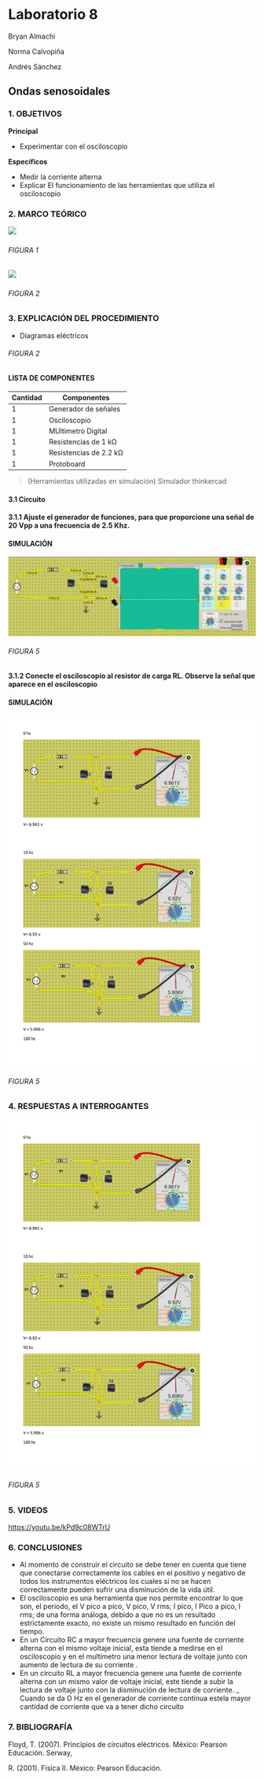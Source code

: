 # Laboratorio 8

Bryan Almachi

Norma Calvopiña

Andrés Sánchez

## Ondas senosoidales
### 1.	OBJETIVOS



**Principal**

 - Experimentar con el osciloscopio
 
**Específicos**

- Medir la corriente alterna
- Explicar El funcionamiento de las herramientas que utiliza el osciloscopio


### 2.	MARCO TEÓRICO


![](https://unicrom.com/wp-content/uploads/valor-rms-pico-promedio.png) 

###### _FIGURA 1_

![](http://upload.wikimedia.org/wikipedia/commons/5/54/Osciloscopio.png) 

###### _FIGURA 2_



 
### 3.	EXPLICACIÓN DEL PROCEDIMIENTO

- Diagramas eléctricos


###### _FIGURA 2_



####	LISTA DE COMPONENTES

| Cantidad | Componentes | 
| -------- | ----------- | 
| 1 | Generador de señales | 
| 1 | Osciloscopio |
| 1 | MUltimetro Digital |
| 1 | Resistencias de 1 kΩ |
| 1 | Resistencias de 2.2 kΩ |
| 1 | Protoboard |
 
> (Herramientas utilizadas en simulación) 
> Simulador thinkercad

#### 3.1 Circuito 

#### 3.1.1 Ajuste el generador de funciones, para que proporcione una señal de 20 Vpp a una frecuencia de 2.5 Khz.

#### SIMULACIÓN
![](https://github.com/SanchezMaiAndresSebastian/Lab-7/blob/main/Fotos/20.jpeg)
###### _FIGURA 5_


#### 3.1.2 Conecte el osciloscopio al resistor de carga RL. Observe la señal que aparece en el osciloscopio

#### SIMULACIÓN

![](https://github.com/SanchezMaiAndresSebastian/Lab-7/blob/main/Fotos/capacitoresrev-03.png)
###### _FIGURA 5_



 
### 4.	RESPUESTAS A INTERROGANTES

![](https://github.com/SanchezMaiAndresSebastian/Lab-7/blob/main/Fotos/capacitoresrev-03.png)
###### _FIGURA 5_


### 5. VIDEOS

https://youtu.be/kPd9c08WTrU

### 6.	CONCLUSIONES

 - Al momento de construir el circuito se debe tener en cuenta que tiene que conectarse correctamente los cables en el positivo y negativo de todos los instrumentos eléctricos los cuales si no se hacen correctamente pueden sufrir una disminución de la vida útil.
 - El osciloscopio es una herramienta que nos permite encontrar lo que son, el periodo, el V pico a pico, V pico, V rms; I pico, I Pico a pico, I rms; de una forma análoga, debido a que no es un resultado estrictamente exacto, no existe un mismo resultado en función del tiempo.
 - En un Circuito RC a mayor frecuencia genere una fuente de corriente alterna con el mismo voltaje inicial, esta tiende a medirse en el osciloscopio y en el multímetro una menor lectura de voltaje junto con aumento de lectura de su corriente .
 - En un circuito RL a mayor frecuencia genere una fuente de corriente alterna con un mismo valor de voltaje inicial, este tiende a subir la lectura de voltaje junto con la disminución de lectura de corriente.
 _ Cuando se da O Hz en el generador de corriente continua estela mayor cantidad de corriente que va a tener dicho circuito

### 7.	BIBLIOGRAFÍA

Floyd, T. (2007). Principios de circuitos eléctricos. México: Pearson Educación. Serway,

R. (2001). Física II. México: Pearson Educación.
